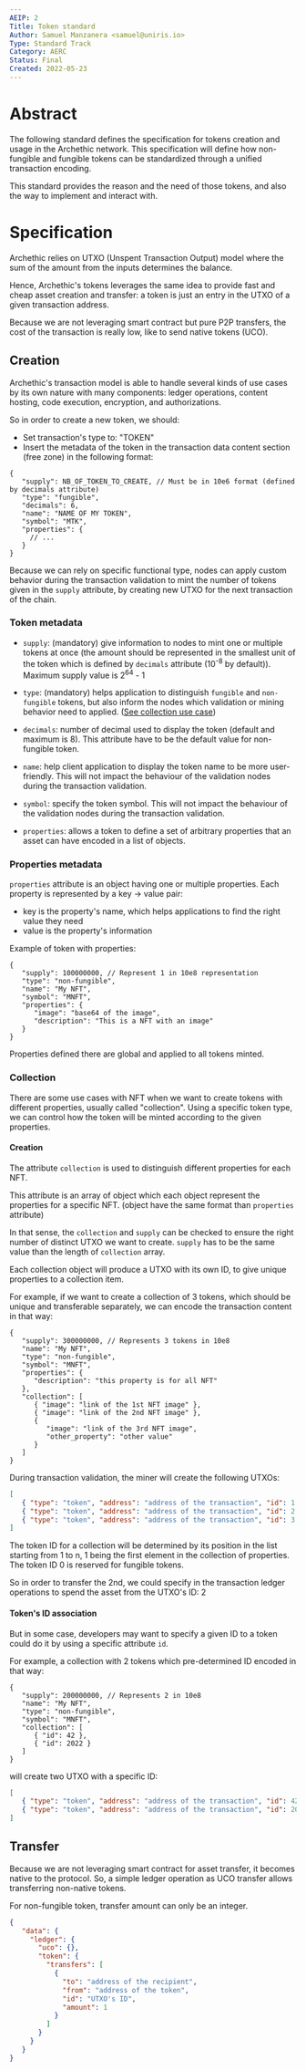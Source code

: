 ```yaml
---
AEIP: 2
Title: Token standard
Author: Samuel Manzanera <samuel@uniris.io>
Type: Standard Track
Category: AERC
Status: Final
Created: 2022-05-23
---
```


# Abstract

The following standard defines the specification for tokens creation and usage in the Archethic network. 
This specification will define how non-fungible and fungible tokens can be standardized through a unified transaction encoding.

This standard provides the reason and the need of those tokens, and also the way to implement and interact with.

# Specification

Archethic relies on UTXO (Unspent Transaction Output) model where the sum of the amount from the inputs determines the balance.

Hence, Archethic's tokens leverages the same idea to provide fast and cheap asset creation and transfer: a token is just an entry in the UTXO of a given transaction address.

Because we are not leveraging smart contract but pure P2P transfers, the cost of the transaction is really low, like to send native tokens (UCO).

## Creation

Archethic's transaction model is able to handle several kinds of use cases by its own nature with many components: ledger operations, content hosting, code execution, encryption, and authorizations.

So in order to create a new token, we should:
- Set transaction's type to: "TOKEN"
- Insert the metadata of the token in the transaction data content section (free zone) in the following format:
```jsonc
{
   "supply": NB_OF_TOKEN_TO_CREATE, // Must be in 10e6 format (defined by decimals attribute)
   "type": "fungible",
   "decimals": 6,
   "name": "NAME OF MY TOKEN",
   "symbol": "MTK",
   "properties": {
     // ...
   }
}
```

Because we can rely on specific functional type, nodes can apply custom behavior during the transaction validation to mint the number of tokens given in the `supply` attribute, by creating new UTXO for the next transaction of the chain. 

### Token metadata

- `supply`: (mandatory) give information to nodes to mint one or multiple tokens at once (the amount should be represented in the smallest unit of the token which is defined by `decimals` attribute (10<sup>-8</sup> by default)). Maximum supply value is 2<sup>64</sup> - 1
   
- `type`: (mandatory) helps application to distinguish `fungible` and `non-fungible` tokens, but also inform the nodes which validation or mining behavior need to applied. ([See collection use case](#collection))
   
- `decimals`: number of decimal used to display the token (default and maximum is 8). This attribute have to be the default value for non-fungible token.

- `name`: help client application to display the token name to be more user-friendly.
This will not impact the behaviour of the validation nodes during the transaction validation.

- `symbol`: specify the token symbol. This will not impact the behaviour of the validation nodes during the transaction validation.

- `properties`: allows a token to define a set of arbitrary properties that an asset can have encoded in a list of objects.

### Properties metadata

`properties` attribute is an object having one or multiple properties.
 Each property is represented by a key -> value pair:
  - key is the property's name, which helps applications to find the right value they need
  - value is the property's information

Example of token with properties:
```jsonc
{
   "supply": 100000000, // Represent 1 in 10e8 representation
   "type": "non-fungible",
   "name": "My NFT",
   "symbol": "MNFT",
   "properties": {
      "image": "base64 of the image",
      "description": "This is a NFT with an image"
   }
}
```

Properties defined there are global and applied to all tokens minted.

### Collection

There are some use cases with NFT when we want to create tokens with different properties, usually called "collection".
Using a specific token type, we can control how the token will be minted according to the given properties.

#### Creation

The attribute `collection` is used to distinguish different properties for each NFT.
   
This attribute is an array of object which each object represent the properties for a specific NFT. (object have the same format than `properties` attribute)

In that sense, the `collection` and `supply` can be checked to ensure the right number of distinct UTXO we want to create. `supply` has to be the same value than the length of `collection` array.

Each collection object will produce a UTXO with its own ID, to give unique properties to a collection item.

For example, if we want to create a collection of 3 tokens, which should be unique and transferable separately, we can encode the transaction content in that way:
```jsonc
{
   "supply": 300000000, // Represents 3 tokens in 10e8
   "name": "My NFT",
   "type": "non-fungible",
   "symbol": "MNFT",
   "properties": {
      "description": "this property is for all NFT"
   },
   "collection": [
      { "image": "link of the 1st NFT image" },
      { "image": "link of the 2nd NFT image" },
      {
         "image": "link of the 3rd NFT image",
         "other_property": "other value"
      }
   ]
} 
```

During transaction validation, the miner will create the following UTXOs:
```json
[
   { "type": "token", "address": "address of the transaction", "id": 1 }
   { "type": "token", "address": "address of the transaction", "id": 2 }
   { "type": "token", "address": "address of the transaction", "id": 3 }
]
```

The token ID for a collection will be determined by its position in the list starting from 1 to n, 1 being the first element in the collection of properties.
The token ID 0 is reserved for fungible tokens.

So in order to transfer the 2nd, we could specify in the transaction ledger operations to spend the asset from the UTXO's ID: 2

#### Token's ID association

But in some case, developers may want to specify a given ID to a token could do it by using a specific attribute `id`.

For example, a collection with 2 tokens which pre-determined ID encoded in that way:
```jsonc
{
   "supply": 200000000, // Represents 2 in 10e8 
   "name": "My NFT",
   "type": "non-fungible",
   "symbol": "MNFT",
   "collection": [
      { "id": 42 },
      { "id": 2022 }
   ]
}
```

will create two UTXO with a specific ID:
```json
[
   { "type": "token", "address": "address of the transaction", "id": 42 }
   { "type": "token", "address": "address of the transaction", "id": 2022 }
]
```

## Transfer

Because we are not leveraging smart contract for asset transfer, it becomes native to the protocol.
So, a simple ledger operation as UCO transfer allows transferring non-native tokens.

For non-fungible token, transfer amount can only be an integer.

```json
{
   "data": {
     "ledger": {
       "uco": {},
       "token": {
         "transfers": [
           { 
             "to": "address of the recipient", 
             "from": "address of the token", 
             "id": "UTXO's ID", 
             "amount": 1
           }
         ]
       }
     }
   }
}
```
